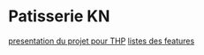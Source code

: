 # Patisserie KN

[presentation du projet pour THP](docs/presentation.md)
[listes des features](docs/features.md)

